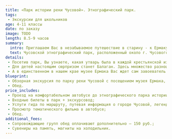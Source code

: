 ```yaml
---
title: «Парк истории реки Чусовой». Этнографический парк.
tags:
 - Экскурсии для школьников
age: 4-11 классы
date: по заказу
image: TODO
length: 8.5-9 часов
summary:
  intro: Приглашаем Вас в незабываемое путешествие в старину - к Ермаку, русским самоварам, лаптям и игрушкам.
  text: Чусовской этнографический парк, расположенный около г. Чусового, рядом со спортивной школой «Огонек» – место необычное. Здесь воссоздается атмосфера русской старины. Дома с праздничной резьбой, симпатичные церкви, расписные карусели с лошадками, забавные яркие вывески напоминают иллюстрации к русским сказкам. По деревенской улочке прогуливаются гуси, рядом в доме находятся кролики… В этнопарке течет своя особая жизнь.
details:
 - Посетив парк, Вы узнаете, какая утварь была в каждой крестьянской избе. Увидите сани-розвальни, зыбку, глядельце, светец и еще множество необходимых в крестьянском быту предметов. Купеческая лавка поражает коллекцией русских самоваров, утюгов и  машин «Зингер».
 - Для детей настоящим сюрпризом станет Балаган. Здесь множество разноцветных матрешек, пирамидок и деревянных медведей, с которыми можно поиграть.
 - А в единственном в нашем крае музее Ермака Вас ждет сам завоеватель и покоритель Сибири Ермак Тимофеевич. На картинах, панно Вы увидите сцены из его похода. И что особо волнительно, сможете подержать в руках оружие времен Ермака. Дорога до этнопарка проходит по местам, где в XVI веке Ермак шел со своей дружиной. Вы услышите предания, сказания о реке Чусовой и Ермаке.
blueprint:
 - Обзорная экскурсия по парку реки Чусовой с посещением музея Ермака, музея «Балаган», крестьянской избы, сельской лавки и других интересных объектов;
 - Обед.
price_includes:
 - Проезд на комфортабельном автобусе до этнографического парка истории реки Чусовой и обратно;
 - Входные билеты в парк + экскурсовод;
 - Услуги гида по маршруту, путевая информация о городе Чусовой, легендах и сказаниях об атамане Ермаке и много другой интерересной информации.
 - Просмотр тематического фильма в автобусе;
 - Обед.
additional_fees:
 - Сопровождающие групп обед оплачивают дополнительно – 150 руб.;
 - Сувениры на память, магниты на холодильник.
---
```

